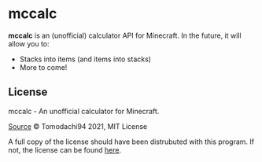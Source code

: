 # mccalc

**mccalc** is an (unofficial) calculator API for Minecraft. In the future, it will allow you to:
- Stacks into items (and items into stacks)
- More to come!

## License

mccalc - An unofficial calculator for Minecraft.

[Source](https://github.com/Tomodachi94/mccalc)
© Tomodachi94 2021, MIT License

A full copy of the license should have been distrubuted with this program. If not, the license can be found [here](https://mit-license.org/).
